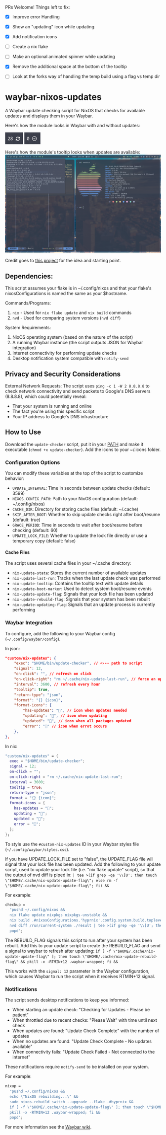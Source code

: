 PRs Welcome! Things left to fix:
- [x] Improve error Handling
- [x] Show an "updating" icon while updating
- [x] Add notification icons
- [ ] Create a nix flake
- [ ] Make an optional animated spinner while updating
- [x] Remove the additional space at the bottom of the tooltip
- [ ] Look at the forks way of handling the temp build using a flag vs temp dir


# waybar-nixos-updates
A Waybar update checking script for NixOS that checks for available updates and displays them in your Waybar.

Here's how the module looks in Waybar with and without updates:

![Screenshot with updates](/resources/screenshot-thumbnail-has-updates.png)
![Screenshot updates](/resources/screenshot-thumbnail-updated.png)

Here's how the module's tooltip looks when updates are available:
![Screenshot with updates](/resources/screenshot-has-updates.png)

Credit goes to [this project](https://github.com/J-Carder/waybar-apt-updates) for the idea and starting point.

## Dependencies:
This script assumes your flake is in ~/.config/nixos and that your flake's nixosConfigurations is named the same as your $hostname.

Commands/Programs:
1. `nix` - Used for `nix flake update` and `nix build` commands
2. `nvd` - Used for comparing system versions (`nvd diff`)

System Requirements:
1. NixOS operating system (based on the nature of the script)
2. A running Waybar instance (the script outputs JSON for Waybar integration)
3. Internet connectivity for performing update checks
4. Desktop notification system compatible with `notify-send`

## Privacy and Security Considerations
External Network Requests: The script uses `ping -c 1 -W 2 8.8.8.8` to check network connectivity and send packets to Google's DNS servers (8.8.8.8), which could potentially reveal:
- That your system is running and online
- The fact you're using this specific script
- Your IP address to Google's DNS infrastructure

## How to Use
Download the `update-checker` script, put it in your [PATH](https://unix.stackexchange.com/a/26059) and make it executable (`chmod +x update-checker`). Add the icons to your ~/.icons folder.

### Configuration Options

You can modify these variables at the top of the script to customize behavior:

- `UPDATE_INTERVAL`: Time in seconds between update checks (default: 3599)
- `NIXOS_CONFIG_PATH`: Path to your NixOS configuration (default: ~/.config/nixos)
- `CACHE_DIR`: Directory for storing cache files (default: ~/.cache)
- `SKIP_AFTER_BOOT`: Whether to skip update checks right after boot/resume (default: true)
- `GRACE_PERIOD`: Time in seconds to wait after boot/resume before checking (default: 60)
- `UPDATE_LOCK_FILE`: Whether to update the lock file directly or use a temporary copy (default: false)

#### Cache Files
The script uses several cache files in your ~/.cache directory:
- `nix-update-state`: Stores the current number of available updates
- `nix-update-last-run`: Tracks when the last update check was performed
- `nix-update-tooltip`: Contains the tooltip text with update details
- `nix-update-boot-marker`: Used to detect system boot/resume events
- `nix-update-update-flag`: Signals that your lock file has been updated
- `nix-update-rebuild-flag`: Signals that your system has been rebuilt
- `nix-update-updating-flag`: Signals that an update process is currently performing

### Waybar Integration

To configure, add the following to your Waybar config (`~/.config/waybar/config`).

In json:
```json
"custom/nix-updates": {
    "exec": "$HOME/bin/update-checker", // <--- path to script
    "signal": 12,
    "on-click": "", // refresh on click
    "on-click-right": "rm ~/.cache/nix-update-last-run", // force an update
    "interval": 3600, // refresh every hour
    "tooltip": true,
    "return-type": "json",
    "format": "{} {icon}",
    "format-icons": {
        "has-updates": "󰚰", // icon when updates needed
        "updating": "", // icon when updating
        "updated": "", // icon when all packages updated
        "error": "" // icon when errot occurs
    },
},
```

In nix:
```nix
"custom/nix-updates" = {
  exec = "$HOME/bin/update-checker";
  signal = 12;
  on-click = "";
  on-click-right = "rm ~/.cache/nix-update-last-run";
  interval = 3600;
  tooltip = true;
  return-type = "json";
  format = "{} {icon}";
  format-icons = {
    has-updates = "󰚰";
    updating = "";
    updated = "";
    error = "";
  };
};
```

To style use the `#custom-nix-updates` ID in your Waybar styles file (`~/.config/waybar/styles.css`).


If you have UPDATE_LOCK_FILE set to "false", the UPDATE_FLAG file will signal that your lock file has been updated. Add the following to your update script, used to update your lock file (i.e. "nix flake update" script), so that the output of nvd diff is piped in:
`| tee >(if grep -qe '\\[U'; then touch \"$HOME/.cache/nix-update-update-flag\"; else rm -f \"$HOME/.cache/nix-update-update-flag\"; fi) &&`

For example:
```nix
checkup =
  "pushd ~/.config/nixos &&
  nix flake update nixpkgs nixpkgs-unstable &&
  nix build .#nixosConfigurations.'hyprnix'.config.system.build.toplevel &&
  nvd diff /run/current-system ./result | tee >(if grep -qe '\\[U'; then touch \"$HOME/.cache/nix-update-update-flag\"; else rm -f \"$HOME/.cache/nix-update-update-flag\"; fi) &&
  popd";
```

The REBUILD_FLAG signals this script to run after your system has been rebuilt. Add this to your update script to create the REBUILD_FLAG and send a signal to waybar to refresh after updating:
`if [ -f \"$HOME/.cache/nix-update-update-flag\" ]; then touch \"$HOME/.cache/nix-update-rebuild-flag\" && pkill -x -RTMIN+12 .waybar-wrapped; fi &&`

This works with the `signal: 12` parameter in the Waybar configuration, which causes Waybar to run the script when it receives RTMIN+12 signal.

### Notifications

The script sends desktop notifications to keep you informed:
- When starting an update check: "Checking for Updates - Please be patient"
- When throttled due to recent checks: "Please Wait" with time until next check
- When updates are found: "Update Check Complete" with the number of updates
- When no updates are found: "Update Check Complete - No updates available"
- When connectivity fails: "Update Check Failed - Not connected to the internet"

These notifications require `notify-send` to be installed on your system.

For example:
```nix
nixup =
  "pushd ~/.config/nixos &&
  echo \"NixOS rebuilding...\" &&
  sudo nixos-rebuild switch --upgrade --flake .#hyprnix &&
  if [ -f \"$HOME/.cache/nix-update-update-flag\" ]; then touch \"$HOME/.cache/nix-update-rebuild-flag\" &&
  pkill -x -RTMIN+12 .waybar-wrapped; fi &&
  popd";
```

For more information see the [Waybar wiki](https://github.com/Alexays/Waybar/wiki).
